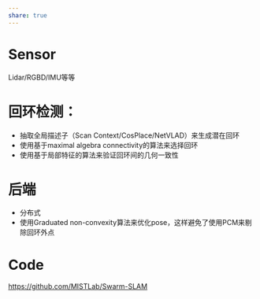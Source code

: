 ```yaml
---
share: true
---
```

# Sensor

Lidar/RGBD/IMU等等

# 回环检测：
- 抽取全局描述子（Scan Context/CosPlace/NetVLAD）来生成潜在回环
- 使用基于maximal algebra connectivity的算法来选择回环
- 使用基于局部特征的算法来验证回环间的几何一致性

# 后端
- 分布式
- 使用Graduated non-convexity算法来优化pose，这样避免了使用PCM来剔除回环外点

# Code
https://github.com/MISTLab/Swarm-SLAM